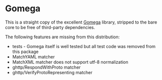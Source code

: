 # Gomega

This is a straight copy of the excellent [Gomega](http://onsi.github.io/gomega/) library,
stripped to the bare core to be free of third-party dependencies.

The following features are missing from this distribution:

- tests - Gomega itself is well tested but all test code was removed from this package
- MatchYAML matcher
- MatchXML matcher does not support utf-8 normalization
- ghttp/RespondWithProto matcher
- ghttp/VerifyProtoRepresenting matcher
